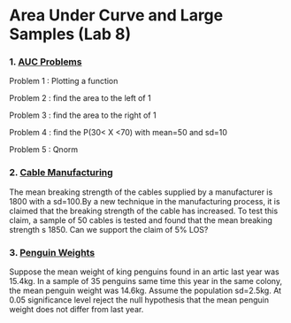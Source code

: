 # Area Under Curve and Large Samples (Lab 8)



### 1. [AUC Problems](./auc_problems.r)

Problem 1 : Plotting a function

Problem 2 : find the area to the left of 1

Problem 3 : find the area to the right of 1

Problem 4 : find the P(30< X <70) with mean=50 and sd=10

Problem 5 : Qnorm


### 2. [Cable Manufacturing](./cable_mannufacturing.r)

The mean breaking strength of the cables supplied by a manufacturer is 1800 with a sd=100.By a new technique in the manufacturing process, it is claimed that the breaking strength of the cable has increased. To test this claim, a sample of 50 cables is tested and found that the mean breaking strength s 1850. Can we support the claim of 5% LOS?


### 3. [Penguin Weights](./penguin_weights.r)

Suppose the mean weight of king penguins found in an artic last year was 15.4kg. In a sample of 35 penguins same time this year in the same colony, the mean penguin weight was 14.6kg. Assume the population sd=2.5kg. At 0.05 significance level reject the null hypothesis that the mean penguin weight does not differ from last year.


